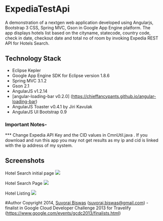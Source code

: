 ExpediaTestApi
==============

A demonstration of a nextgen web application developed using Angularjs, Bootstrap 3 CSS, Spring MVC, Gson in 
Google App Engine platform. The app displays hotels list based on the cityname, statecode, country code, 
check in date, checkout date and total no of room by invoking Expedia REST API for Hotels Search.

## Technology Stack

* Eclipse Kepler
* Google App Engine SDK for Eclipse version 1.8.6
* Spring MVC 3.1.2
* Gson 2.1
* AngularJS v1.2.14
* [angular-loading-bar v0.2.0] (https://chieffancypants.github.io/angular-loading-bar)
* AngularJS Toaster v0.4.1 by Jiri Kavulak
* AngularJS UI Bootstrap 0.9

### Important Notes-
*** Change Expedia API Key and the CID values in CmnUtil.java . If you download and run this app you may not get results as my ip and cid is linked with the ip 
address of my system.

## Screenshots
Hotel Search initial page
<img src="https://raw.githubusercontent.com/smweb239/ExpediaTestApi/master/war/resources/img/hotel-search-app1.png" />

Hotel Search Page
<img src="https://raw.githubusercontent.com/smweb239/ExpediaTestApi/master/war/resources/img/hotel-search-app2.png" />

Hotel Listing
<img src="https://raw.githubusercontent.com/smweb239/ExpediaTestApi/master/war/resources/img/hotel-search-app3.png" />

#Author
Copyright 2014, [Suvoraj Biswas](http://www.techcubetalk.com) (suvoraj.biswas@gmail.com) - 
finalist in Google Cloud Developer Challenge 2013 for Travelify (https://www.google.com/events/gcdc2013/finalists.html)
